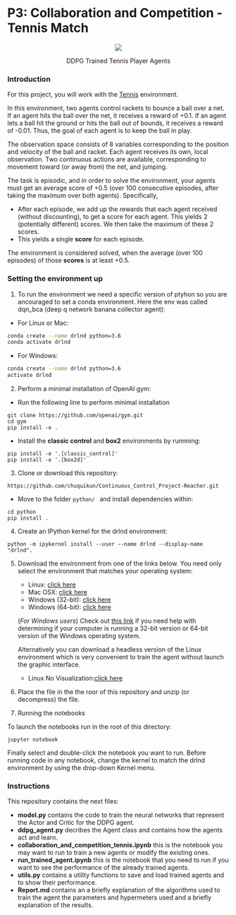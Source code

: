 # P3: Collaboration and Competition - Tennis Match
<p align="center">
<img align="center" src="https://github.com/chuquikun/Competition_Collaboration_Project/blob/main/images/match_3.gif">
</p>
<p align="center">DDPG Trained Tennis Player Agents</p>


### Introduction

For this project, you will work with the [Tennis](https://github.com/Unity-Technologies/ml-agents/blob/master/docs/Learning-Environment-Examples.md#tennis) environment.


In this environment, two agents control rackets to bounce a ball over a net. If an agent hits the ball over the net, it receives a reward of +0.1.  If an agent lets a ball hit the ground or hits the ball out of bounds, it receives a reward of -0.01.  Thus, the goal of each agent is to keep the ball in play.

The observation space consists of 8 variables corresponding to the position and velocity of the ball and racket. Each agent receives its own, local observation.  Two continuous actions are available, corresponding to movement toward (or away from) the net, and jumping. 

The task is episodic, and in order to solve the environment, your agents must get an average score of +0.5 (over 100 consecutive episodes, after taking the maximum over both agents). Specifically,

- After each episode, we add up the rewards that each agent received (without discounting), to get a score for each agent. This yields 2 (potentially different) scores. We then take the maximum of these 2 scores.
- This yields a single **score** for each episode.

The environment is considered solved, when the average (over 100 episodes) of those **scores** is at least +0.5.


### Setting the environment up

1. To run the environment we need a specific version of ptyhon so you are ancouraged to set a conda environment. Here the env was called dqn_bca (deep q network banana collector agent):
* For Linux or Mac:

```bash
conda create --name drlnd python=3.6
conda activate drlnd
```
* For Windows:
```bash
conda create --name drlnd python=3.6 
activate drlnd
```

2. Perform a minimal installation of OpenAI gym:

*  Run the following line to perform minimal installation
```
git clone https://github.com/openai/gym.git
cd gym
pip install -e .
```
* Install the **classic control** and **box2** environments by runnning:
```
pip install -e '.[classic_control]'
pip install -e '.[box2d]'
```

3. Clone or download this repository:
```
https://github.com/chuquikun/Continuous_Control_Project-Reacher.git
```
* Move to the folder `python/ ` and install dependencies within:
```
cd python
pip install .
```
4. Create an IPython kernel for the drlnd environment:

```
python -m ipykernel install --user --name drlnd --display-name "drlnd".
```
5. Download the environment from one of the links below.  You need only select the environment that matches your operating system:
    - Linux: [click here](https://s3-us-west-1.amazonaws.com/udacity-drlnd/P3/Tennis/Tennis_Linux.zip)
    - Mac OSX: [click here](https://s3-us-west-1.amazonaws.com/udacity-drlnd/P3/Tennis/Tennis.app.zip)
    - Windows (32-bit): [click here](https://s3-us-west-1.amazonaws.com/udacity-drlnd/P3/Tennis/Tennis_Windows_x86.zip)
    - Windows (64-bit): [click here](https://s3-us-west-1.amazonaws.com/udacity-drlnd/P3/Tennis/Tennis_Windows_x86_64.zip)
    
    (_For Windows users_) Check out [this link](https://support.microsoft.com/en-us/help/827218/how-to-determine-whether-a-computer-is-running-a-32-bit-version-or-64) if you need help with determining if your computer is running a 32-bit version or 64-bit version of the Windows operating system.
    
    Alternatively you can download a headless version of the Linux environment which is very convenient to train the agent without launch the graphic interface.
    - Linux No Visualization:[click here](https://s3-us-west-1.amazonaws.com/udacity-drlnd/P3/Tennis/Tennis_Linux_NoVis.zip)
    
6. Place the file in the the roor of this repository and unzip (or decompress) the file. 

7. Running the notebooks 

To launch the notebooks run in the root of this directory:
```
jupyter notebook
```
Finally select and double-click the notebook you want to run.
Before running code in any notebook, change the kernel to match the drlnd environment by using the drop-down Kernel menu.

### Instructions

This repository contains the next files:

- **model.py** contains the code to train the neural networks that represent the Actor and Critic for the DDPG agent.
- **ddpg_agent.py** decribes the Agent class and contains how the agents act and learn.
- **collaboration_and_competition_tennis.ipynb** this is the notebook you may want to run to train a new agents or modify the existing ones.
- **run_trained_agent.ipynb** this is the notebook that you need to run if you want to see the performance of the already trained agents.
- **utils.py** contains a utility functions to save and load trained agents and to show their performance.
- **Report.md** contains an a briefly explanation of the algorithms used to train the agent the parameters and hypermeters used and a briefly explanation of the results.
